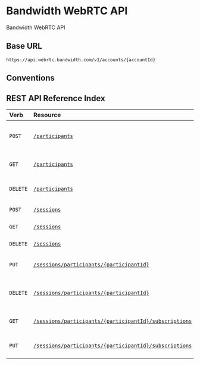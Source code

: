 # Bandwidth WebRTC API

Bandwidth WebRTC API

## Base URL
`https://api.webrtc.bandwidth.com/v1/accounts/{accountId}`

## Conventions

## REST API Reference Index
| Verb                                            | Resource                                                                                          | Description                                                                                       
|:------------------------------------------------|:--------------------------------------------------------------------------------------------------|:--------------------------------------------------------------------------------------------------
| <code class="post">POST</code>                  | [`/participants`](participants/createParticipant.md)                                              | Create a new participant under this account                                                       
| <code class="get">GET</code>                    | [`/participants`](participants/getParticipant.md)                                                 | Get participant by ID                                                                             
| <code class="delete">DELETE</code>              | [`/participants`](participants/deleteParticipant.md)                                              | Delete participant by ID                                                                          
| <code class="post">POST</code>                  | [`/sessions`](sessions/createSession.md)                                                          | Create a new session                                                                              
| <code class="get">GET</code>                    | [`/sessions`](sessions/getSession.md)                                                             | Get session by ID                                                                                 
| <code class="delete">DELETE</code>              | [`/sessions`](sessions/deleteSession.md)                                                          | Delete session by ID                                                                              
| <code class="put">PUT</code>                    | [`/sessions/participants/{participantId}`](sessions/addParticipantToSession.md)                                                | Add a participant to a session                                                                    
| <code class="delete">DELETE</code>              | [`/sessions/participants/{participantId}`](sessions/removeParticipantFromSession.md)                                           | Remove a participant from a session                                                               
| <code class="get">GET</code>                    | [`/sessions/participants/{participantId}/subscriptions`](sessions/getParticipantSubscriptions.md)                                            | Get a participant's subscriptions                                                                 
| <code class="put">PUT</code>                    | [`/sessions/participants/{participantId}/subscriptions`](sessions/updateParticipantSubscriptions.md)                                         | Update a participant's subscriptions                                                              
